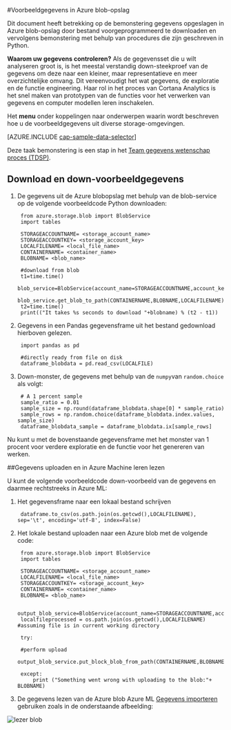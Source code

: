<properties 
    pageTitle="Voorbeeldgegevens in Azure blob-opslag | Microsoft Azure" 
    description="Voorbeeldgegevens in Azure Blob-opslag" 
    services="machine-learning,storage" 
    documentationCenter="" 
    authors="bradsev" 
    manager="jhubbard" 
    editor="cgronlun" />

<tags 
    ms.service="machine-learning" 
    ms.workload="data-services" 
    ms.tgt_pltfrm="na" 
    ms.devlang="na" 
    ms.topic="article" 
    ms.date="09/19/2016" 
    ms.author="fashah;garye;bradsev" /> 

#<a name="heading"></a>Voorbeeldgegevens in Azure blob-opslag


Dit document heeft betrekking op de bemonstering gegevens opgeslagen in Azure blob-opslag door bestand voorgeprogrammeerd te downloaden en vervolgens bemonstering met behulp van procedures die zijn geschreven in Python.

**Waarom uw gegevens controleren?**
Als de gegevensset die u wilt analyseren groot is, is het meestal verstandig down-steekproef van de gegevens om deze naar een kleiner, maar representatieve en meer overzichtelijke omvang. Dit vereenvoudigt het wat gegevens, de exploratie en de functie engineering. Haar rol in het proces van Cortana Analytics is het snel maken van prototypen van de functies voor het verwerken van gegevens en computer modellen leren inschakelen.

Het **menu** onder koppelingen naar onderwerpen waarin wordt beschreven hoe u de voorbeeldgegevens uit diverse storage-omgevingen. 

[AZURE.INCLUDE [cap-sample-data-selector](../../includes/cap-sample-data-selector.md)]

Deze taak bemonstering is een stap in het [Team gegevens wetenschap proces (TDSP)](https://azure.microsoft.com/documentation/learning-paths/cortana-analytics-process/).


## <a name="download-and-down-sample-data"></a>Download en down-voorbeeldgegevens
1. De gegevens uit de Azure blobopslag met behulp van de blob-service op de volgende voorbeeldcode Python downloaden: 

        from azure.storage.blob import BlobService
        import tables
        
        STORAGEACCOUNTNAME= <storage_account_name>
        STORAGEACCOUNTKEY= <storage_account_key>
        LOCALFILENAME= <local_file_name>        
        CONTAINERNAME= <container_name>
        BLOBNAME= <blob_name>

        #download from blob
        t1=time.time()
        blob_service=BlobService(account_name=STORAGEACCOUNTNAME,account_key=STORAGEACCOUNTKEY)
        blob_service.get_blob_to_path(CONTAINERNAME,BLOBNAME,LOCALFILENAME)
        t2=time.time()
        print(("It takes %s seconds to download "+blobname) % (t2 - t1))

2. Gegevens in een Pandas gegevensframe uit het bestand gedownload hierboven gelezen.

        import pandas as pd

        #directly ready from file on disk
        dataframe_blobdata = pd.read_csv(LOCALFILE)

3. Down-monster, de gegevens met behulp van de `numpy`van `random.choice` als volgt:

        # A 1 percent sample
        sample_ratio = 0.01 
        sample_size = np.round(dataframe_blobdata.shape[0] * sample_ratio)
        sample_rows = np.random.choice(dataframe_blobdata.index.values, sample_size)
        dataframe_blobdata_sample = dataframe_blobdata.ix[sample_rows]

Nu kunt u met de bovenstaande gegevensframe met het monster van 1 procent voor verdere exploratie en de functie voor het genereren van werken.

##<a name="heading"></a>Gegevens uploaden en in Azure Machine leren lezen

U kunt de volgende voorbeeldcode down-voorbeeld van de gegevens en daarmee rechtstreeks in Azure ML:

1. Het gegevensframe naar een lokaal bestand schrijven

        dataframe.to_csv(os.path.join(os.getcwd(),LOCALFILENAME), sep='\t', encoding='utf-8', index=False)

2. Het lokale bestand uploaden naar een Azure blob met de volgende code:

        from azure.storage.blob import BlobService
        import tables

        STORAGEACCOUNTNAME= <storage_account_name>
        LOCALFILENAME= <local_file_name>
        STORAGEACCOUNTKEY= <storage_account_key>
        CONTAINERNAME= <container_name>
        BLOBNAME= <blob_name>

        output_blob_service=BlobService(account_name=STORAGEACCOUNTNAME,account_key=STORAGEACCOUNTKEY)    
        localfileprocessed = os.path.join(os.getcwd(),LOCALFILENAME) #assuming file is in current working directory
        
        try:
       
        #perform upload
        output_blob_service.put_block_blob_from_path(CONTAINERNAME,BLOBNAME,localfileprocessed)
        
        except:         
            print ("Something went wrong with uploading to the blob:"+ BLOBNAME)

3. De gegevens lezen van de Azure blob Azure ML [Gegevens importeren](https://msdn.microsoft.com/library/azure/4e1b0fe6-aded-4b3f-a36f-39b8862b9004/) gebruiken zoals in de onderstaande afbeelding:
 
![lezer blob](./media/machine-learning-data-science-sample-data-blob/reader_blob.png)

 
